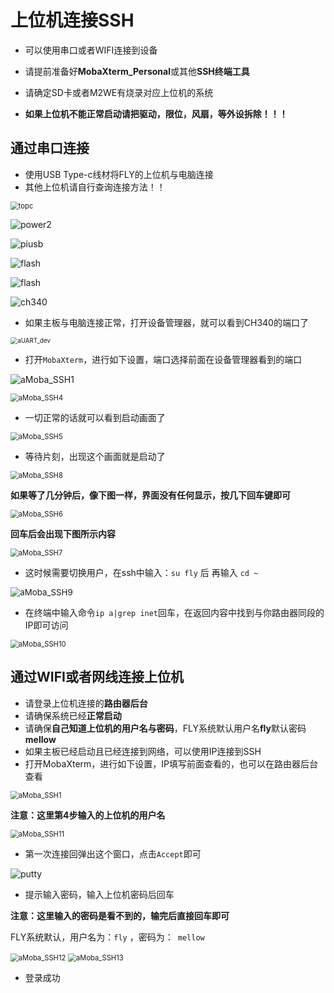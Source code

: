 

# 上位机连接SSH

* 可以使用串口或者WIFI连接到设备
* 请提前准备好**MobaXterm_Personal**或其他**SSH终端工具**

* 请确定SD卡或者M2WE有烧录对应上位机的系统

* **如果上位机不能正常启动请把驱动，限位，风扇，等外设拆除！！！**



<!-- tabs:start -->

## **通过串口连接**

* 使用USB Type-c线材将FLY的上位机与电脑连接
* 其他上位机请自行查询连接方法！！

<img src="../images/boards/fly_c8/topc.png" alt="topc" style="zoom:80%;" />

![power2](../images/boards/fly_pi_v2/power2.jpg)

![piusb](../images/boards/fly_pi/piusb.png)

![flash](../images/boards/fly_gemini_v3/tossh.png ":size=50%")

![flash](../images/boards/fly_mini_pad/usb.png ":size=50%")

![ch340](../images/boards/fly_pi_lite2/ch340.png)



* 如果主板与电脑连接正常，打开设备管理器，就可以看到CH340的端口了

<img src="../images/system/aUART_dev.png" alt="aUART_dev" style="zoom:70%;" />

* 打开``MobaXterm``，进行如下设置，端口选择前面在设备管理器看到的端口

![aMoba_SSH1](../images/system/aMoba_SSH1.png)

<img src="../images/system/aMoba_SSH4.png" alt="aMoba_SSH4" style="zoom:80%;" />

* 一切正常的话就可以看到启动画面了

<img src="../images/system/aMoba_SSH5.png" alt="aMoba_SSH5" style="zoom:80%;" />

* 等待片刻，出现这个画面就是启动了

<img src="../images/system/aMoba_SSH8.png" alt="aMoba_SSH8" style="zoom:80%;" />

**如果等了几分钟后，像下图一样，界面没有任何显示，按几下回车键即可**

<img src="../images/system/aMoba_SSH6.png" alt="aMoba_SSH6" style="zoom:80%;" />

**回车后会出现下图所示内容**

<img src="../images/system/aMoba_SSH7.png" alt="aMoba_SSH7" style="zoom:80%;" />

* 这时候需要切换用户，在ssh中输入：``su fly`` 后 再输入 ``cd ~``

<img src="../images/system/aMoba_SSH9.png" alt="aMoba_SSH9" style="zoom:95%;" />

* 在终端中输入命令```ip a|grep inet```回车，在返回内容中找到与你路由器同段的IP即可访问

<img src="../images/system/aMoba_SSH10.png" alt="aMoba_SSH10" style="zoom:80%;" />







## **通过WIFI或者网线连接上位机**

* 请登录上位机连接的**路由器后台**
* 请确保系统已经**正常启动**
* 请确保**自己知道上位机的用户名与密码**，FLY系统默认用户名**fly**默认密码**mellow**
* 如果主板已经启动且已经连接到网络，可以使用IP连接到SSH
* 打开MobaXterm，进行如下设置，IP填写前面查看的，也可以在路由器后台查看

<img src="../images/system/aMoba_SSH1.png" alt="aMoba_SSH1" style="zoom:80%;" />

**注意：这里第4步输入的上位机的用户名**

<img src="../images/system/aMoba_SSH11.png" alt="aMoba_SSH11" style="zoom:80%;" />



* 第一次连接回弹出这个窗口，点击``Accept``即可

![putty](../images/system/ssh7.png ":no-zooom")

* 提示输入密码，输入上位机密码后回车

**注意：这里输入的密码是看不到的，输完后直接回车即可**

FLY系统默认，用户名为：``fly`` ，密码为：`` mellow``

<img src="../images/system/aMoba_SSH12.png" alt="aMoba_SSH12" style="zoom:80%;" />

<img src="../images/system/aMoba_SSH13.png" alt="aMoba_SSH13" style="zoom:80%;" />

* 登录成功


<!-- tabs:end -->

